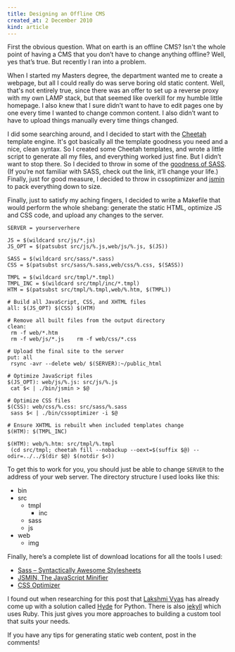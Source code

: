 ```yaml
---
title: Designing an Offline CMS
created_at: 2 December 2010
kind: article
---
```

First the obvious question.
What on earth is an offline CMS?
Isn't the whole point of having a CMS that you don’t have to change anything offline? Well, yes that’s true.
But recently I ran into a problem.

When I started my Masters degree, the department wanted me to create a webpage, but all I could really do was serve boring old static content.
Well, that's not entirely true, since there was an offer to set up a reverse proxy with my own LAMP stack, but that seemed like overkill for my humble little homepage.
I also knew that I sure didn’t want to have to edit pages one by one every time I wanted to change common content.
I also didn’t want to have to upload things manually every time things changed.

I did some searching around, and I decided to start with the [Cheetah](http://www.cheetahtemplate.org/) template engine.
It's got basically all the template goodness you need and a nice, clean syntax.
So I created some Cheetah templates, and wrote a little script to generate all my files, and everything worked just fine.
But I didn’t want to stop there.
So I decided to throw in some of the [goodness of SASS](http://wiseheartdesign.com/articles/2010/01/18/the-demise-of-css-why-sass-and-languages-like-it-will-triumph/).
(If you’re not familiar with SASS, check out the link, it’ll change your life.)
Finally, just for good measure, I decided to throw in cssoptimizer and [jsmin](http://www.crockford.com/javascript/jsmin.html) to pack everything down to size.

Finally, just to satisfy my aching fingers, I decided to write a Makefile that would perform the whole shebang: generate the static HTML, optimize JS and CSS code, and upload any changes to the server.

~~~ text
SERVER = yourserverhere

JS = $(wildcard src/js/*.js)
JS_OPT = $(patsubst src/js/%.js,web/js/%.js, $(JS))

SASS = $(wildcard src/sass/*.sass)
CSS = $(patsubst src/sass/%.sass,web/css/%.css, $(SASS))

TMPL = $(wildcard src/tmpl/*.tmpl)
TMPL_INC = $(wildcard src/tmpl/inc/*.tmpl)
HTM = $(patsubst src/tmpl/%.tmpl,web/%.htm, $(TMPL))

# Build all JavaScript, CSS, and XHTML files
all: $(JS_OPT) $(CSS) $(HTM)

# Remove all built files from the output directory
clean:
 rm -f web/*.htm
 rm -f web/js/*.js    rm -f web/css/*.css

# Upload the final site to the server
put: all
 rsync -avr --delete web/ $(SERVER):~/public_html

# Optimize JavaScript files
$(JS_OPT): web/js/%.js: src/js/%.js
 cat $< | ./bin/jsmin > $@

# Optimize CSS files
$(CSS): web/css/%.css: src/sass/%.sass
 sass $< | ./bin/cssoptimizer -i $@

# Ensure XHTML is rebuilt when included templates change
$(HTM): $(TMPL_INC)

$(HTM): web/%.htm: src/tmpl/%.tmpl
 (cd src/tmpl; cheetah fill --nobackup --oext=$(suffix $@) --odir=../../$(dir $@) $(notdir $<))
~~~

To get this to work for you, you should just be able to change `SERVER` to the address of your web server.
The directory structure I used looks like this:

* bin
* src
  * tmpl
    * inc
  * sass
  * js
* web
  * img

Finally, here’s a complete list of download locations for all the tools I used:

* [Sass – Syntactically Awesome Stylesheets](http://sass-lang.com/)
* [JSMIN, The JavaScript Minifier](http://www.crockford.com/javascript/jsmin.html)
* [CSS Optimizer](http://mabblog.com/cssoptimizer/download.html)

I found out when researching for this post that [Lakshmi Vyas](http://twitter.com/lakshmivyas) has already come up with a solution called [Hyde](http://ringce.com/hyde) for Python.
There is also [jekyll](http://jekyllrb.com/) which uses Ruby.
This just gives you more approaches to building a custom tool that suits your needs.

If you have any tips for generating static web content, post in the comments!
